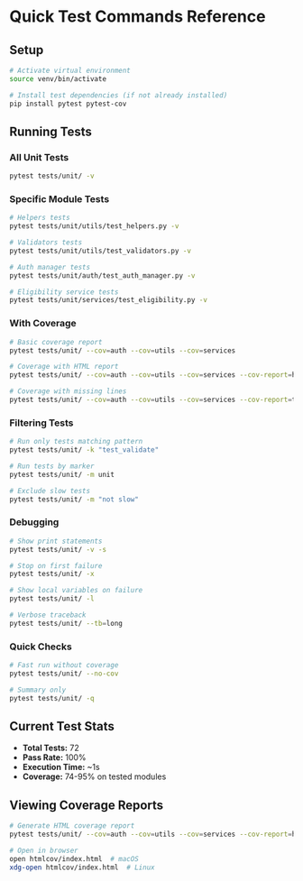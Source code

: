 # Quick Test Commands Reference

## Setup
```bash
# Activate virtual environment
source venv/bin/activate

# Install test dependencies (if not already installed)
pip install pytest pytest-cov
```

## Running Tests

### All Unit Tests
```bash
pytest tests/unit/ -v
```

### Specific Module Tests
```bash
# Helpers tests
pytest tests/unit/utils/test_helpers.py -v

# Validators tests
pytest tests/unit/utils/test_validators.py -v

# Auth manager tests
pytest tests/unit/auth/test_auth_manager.py -v

# Eligibility service tests
pytest tests/unit/services/test_eligibility.py -v
```

### With Coverage
```bash
# Basic coverage report
pytest tests/unit/ --cov=auth --cov=utils --cov=services

# Coverage with HTML report
pytest tests/unit/ --cov=auth --cov=utils --cov=services --cov-report=html

# Coverage with missing lines
pytest tests/unit/ --cov=auth --cov=utils --cov=services --cov-report=term-missing
```

### Filtering Tests
```bash
# Run only tests matching pattern
pytest tests/unit/ -k "test_validate"

# Run tests by marker
pytest tests/unit/ -m unit

# Exclude slow tests
pytest tests/unit/ -m "not slow"
```

### Debugging
```bash
# Show print statements
pytest tests/unit/ -v -s

# Stop on first failure
pytest tests/unit/ -x

# Show local variables on failure
pytest tests/unit/ -l

# Verbose traceback
pytest tests/unit/ --tb=long
```

### Quick Checks
```bash
# Fast run without coverage
pytest tests/unit/ --no-cov

# Summary only
pytest tests/unit/ -q
```

## Current Test Stats
- **Total Tests:** 72
- **Pass Rate:** 100%
- **Execution Time:** ~1s
- **Coverage:** 74-95% on tested modules

## Viewing Coverage Reports
```bash
# Generate HTML coverage report
pytest tests/unit/ --cov=auth --cov=utils --cov=services --cov-report=html

# Open in browser
open htmlcov/index.html  # macOS
xdg-open htmlcov/index.html  # Linux
```
